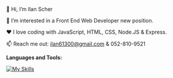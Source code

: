 👋 Hi, I’m Ilan Scher 

👀 I’m interested in a Front End Web Developer new position.

❤ I love coding with JavaScript, HTML, CSS, Node.JS & Express. 

📫 Reach me out: ilan61300@gmail.com & 052-810-9521

**Languages and Tools:**

[![My Skills](https://skills.thijs.gg/icons?i=js,html,css,jquery,vue,react,nodejs,express,mysql,aws,git,linux)](https://skills.thijs.gg)

